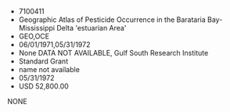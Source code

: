 * 7100411
* Geographic Atlas of Pesticide Occurrence in the   Barataria Bay-Mississippi Delta 'estuarian Area'
* GEO,OCE
* 06/01/1971,05/31/1972
* None   DATA NOT AVAILABLE, Gulf South Research Institute
* Standard Grant
*   name not available
* 05/31/1972
* USD 52,800.00

NONE